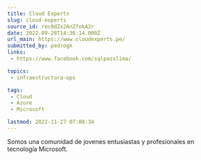 ```yaml
---
title: Cloud Experts
slug: cloud-experts
source_id: rec0dZx2AnZfokA2r
date: 2022-09-28T14:36:14.000Z
url_main: https://www.cloudexperts.pe/
submitted_by: pedrogk
links: 
 - https://www.facebook.com/sqlpasslima/

topics: 
 - infraestructura-ops

tags: 
 - Cloud
 - Azure
 - Microsoft

lastmod: 2022-11-27 07:08:34
---
```


Somos una comunidad de jovenes entusiastas y profesionales en tecnología Microsoft.
